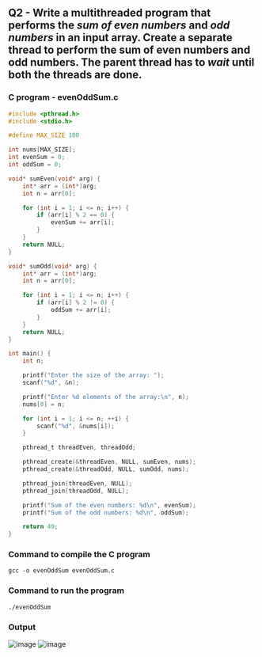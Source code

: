 ## Q2 - Write a multithreaded program that performs the _sum of even numbers_ and _odd numbers_ in an input array. Create a separate thread to perform the sum of even numbers and odd numbers. The parent thread has to _wait_ until both the threads are done.

### C program - **evenOddSum.c**

```c
#include <pthread.h>
#include <stdio.h>

#define MAX_SIZE 100

int nums[MAX_SIZE];
int evenSum = 0;
int oddSum = 0;

void* sumEven(void* arg) {
    int* arr = (int*)arg;
    int n = arr[0];

    for (int i = 1; i <= n; i++) {
        if (arr[i] % 2 == 0) {
            evenSum += arr[i];
        }
    }
    return NULL;
}

void* sumOdd(void* arg) {
    int* arr = (int*)arg;
    int n = arr[0];

    for (int i = 1; i <= n; i++) {
        if (arr[i] % 2 != 0) {
            oddSum += arr[i];
        }
    }
    return NULL;
}

int main() {
    int n;

    printf("Enter the size of the array: ");
    scanf("%d", &n);

    printf("Enter %d elements of the array:\n", n);
    nums[0] = n;

    for (int i = 1; i <= n; ++i) {
        scanf("%d", &nums[i]);
    }

    pthread_t threadEven, threadOdd;

    pthread_create(&threadEven, NULL, sumEven, nums);
    pthread_create(&threadOdd, NULL, sumOdd, nums);

    pthread_join(threadEven, NULL);
    pthread_join(threadOdd, NULL);

    printf("Sum of the even numbers: %d\n", evenSum);
    printf("Sum of the odd numbers: %d\n", oddSum);

    return 49;
}
```

### Command to compile the C program
```
gcc -o evenOddSum evenOddSum.c
```

### Command to run the program
```
./evenOddSum
```

### Output
![image](https://github.com/shrudex/DSE/assets/91502997/2037d60e-7bcf-4d03-a837-02ddfb74a897)
![image](https://github.com/shrudex/DSE/assets/91502997/c9e01e7b-3f54-41b6-a9aa-84273b6f477c)

